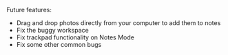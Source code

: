 Future features:
- Drag and drop photos directly from your computer to add them to notes
- Fix the buggy workspace
- Fix trackpad functionality on Notes Mode
- Fix some other common bugs
